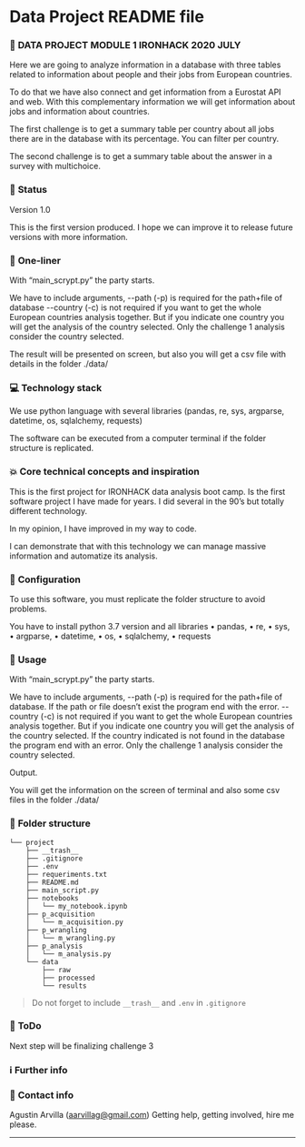 # Data Project README file


### :raising_hand: **DATA PROJECT MODULE 1 IRONHACK 2020 JULY** 
Here we are going to analyze information in a database with three tables related to information about people and their jobs from European countries. 

To do that we have also connect and get information from a Eurostat API and web. With this complementary information we will get information about jobs and information about countries.

The first challenge is to get a summary table per country about all jobs there are in the database with its percentage. You can filter per country.

The second challenge is to get a summary table about the answer in a survey with multichoice. 


### :baby: **Status**
Version 1.0

This is the first version produced. I hope we can improve it to release future versions with more information.


### :running: **One-liner**
With “main_scrypt.py” the party starts.

We have to include arguments,
--path (-p) is required for the path+file of database
--country (-c) is not required if you want to get the whole European countries analysis together. But if you indicate one country you will get the analysis of the country selected. Only the challenge 1 analysis consider the country selected.

The result will be presented on screen, but also you will get a csv file with details in the folder ./data/


### :computer: **Technology stack**
We use python language with several libraries (pandas, re, sys, argparse, datetime, os, sqlalchemy, requests)

The software can be executed from a computer terminal if the folder structure is replicated. 


### :boom: **Core technical concepts and inspiration**
This is the first project for IRONHACK data analysis boot camp.
Is the first software project I have made for years. I did several in the 90’s but totally different technology.

In my opinion, I have improved in my way to code.

I can demonstrate that with this technology we can manage massive information and automatize its analysis.

### :wrench: **Configuration**
To use this software, you must replicate the folder structure to avoid problems.

You have to install python 3.7 version and all libraries
•	pandas, 
•	re, 
•	sys, 
•	argparse, 
•	datetime, 
•	os, 
•	sqlalchemy, 
•	requests

### :see_no_evil: **Usage**
With “main_scrypt.py” the party starts.

We have to include arguments,
--path (-p) is required for the path+file of database. If the path or file doesn’t exist the program end with the error.
--country (-c) is not required if you want to get the whole European countries analysis together. But if you indicate one country you will get the analysis of the country selected. 
If the country indicated is not found in the database the program end with an error.
Only the challenge 1 analysis consider the country selected.

Output.

You will get the information on the screen of terminal and also some csv files in the folder ./data/

### :file_folder: **Folder structure**
```
└── project
    ├── __trash__
    ├── .gitignore
    ├── .env
    ├── requeriments.txt
    ├── README.md
    ├── main_script.py
    ├── notebooks
    │   └── my_notebook.ipynb
    ├── p_acquisition
    │   └── m_acquisition.py
    ├── p_wrangling
    │   └── m_wrangling.py
    ├── p_analysis
    │   └── m_analysis.py
    └── data
        ├── raw
        ├── processed
        └── results
```

> Do not forget to include `__trash__` and `.env` in `.gitignore` 

### :shit: **ToDo**
Next step will be finalizing challenge 3

### :information_source: **Further info**


### :love_letter: **Contact info**
Agustin Arvilla (aarvillag@gmail.com)
Getting help, getting involved, hire me please.

---


